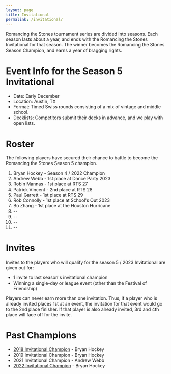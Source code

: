 ```yaml
---
layout: page
title: Invitational
permalink: /invitational/
---
```


Romancing the Stones tournament series are divided into seasons. Each season lasts about
a year, and ends with the Romancing the Stones Invitational for that season. The winner
becomes the Romancing the Stones Season Champion, and earns a year of bragging rights.

# Event Info for the Season 5 Invitational

* Date: Early December
* Location: Austin, TX
* Format: Timed Swiss rounds consisting of a mix of vintage and middle school.
* Decklists: Competitors submit their decks in advance, and we play with open lists.

# Roster

The following players have secured their chance to battle to become the Romancing the
Stones Season 5 champion.

1. Bryan Hockey - Season 4 / 2022 Champion
1. Andrew Webb - 1st place at Dance Party 2023
2. Robin Mannas - 1st place at RTS 27
3. Patrick Vincent - 2nd place at RTS 28
4. Paul Garrett - 1st place at RTS 29
4. Rob Connolly - 1st place at School's Out 2023
4. Bo Zhang - 1st place at the Houston Hurricane
4. --
4. --
4. --
4. --

# Invites

Invites to the players who will qualify for the season 5 / 2023 Invitational
are given out for:

* 1 invite to last season's invitational champion
* Winning a single-day or league event (other than the Festival of Friendship)

Players can never earn more than one invitation. Thus, if a player who is already
invited places 1st at an event, the invitation for that event would go to the 2nd place
finisher. If that player is also already invited, 3rd and 4th place will face off for
the invite.

# Past Champions

* [2018 Invitational Champion](/article/bryan_hockey_s1inv_report) - Bryan Hockey
* 2019 Invitational Champion - Bryan Hockey
* 2021 Invitational Champion - Andrew Webb
* [2022 Invitational Champion](/results/2022-12-03) - Bryan Hockey
